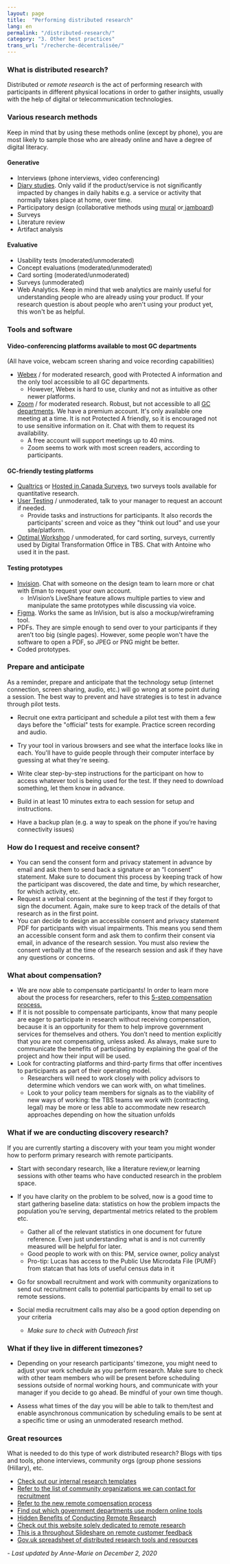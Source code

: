 ```yaml
---
layout: page
title:  "Performing distributed research"
lang: en
permalink: "/distributed-research/"
category: "3. Other best practices"
trans_url: "/recherche-décentralisée/"
---
```



### What is distributed research?

  Distributed or _remote research_ is the act of performing research with participants in different physical locations in order to gather insights, usually with the help of digital or telecommunication technologies.


### Various research methods
   Keep in mind that by using these methods online (except by phone), you are most likely to sample those who are already online and have a degree of digital literacy.


#### Generative 



* Interviews (phone interviews, video conferencing)
* [Diary studies](https://uxmag.com/articles/participatory-design-in-practice). Only valid if the product/service is not significantly impacted by changes in daily habits e.g. a service or activity that normally takes place at home, over time.
* Participatory design (collaborative methods using [mural](https://app.mural.co/me/teams) or[ jamboard](https://jamboard.google.com/))
* Surveys
* Literature review
* Artifact analysis


#### Evaluative



* Usability tests (moderated/unmoderated)
* Concept evaluations (moderated/unmoderated)
* Card sorting (moderated/unmoderated)
* Surveys (unmoderated)
* Web Analytics. Keep in mind that web analytics are mainly useful for understanding people who are already using your product. If your research question is about people who aren't using your product yet, this won't be as helpful.


### Tools and software


#### Video-conferencing platforms available to most GC departments

(All have voice, webcam screen sharing and voice recording capabilities)



* [Webex](https://www.webex.com) / for moderated research, good with Protected A information and the only tool accessible to all GC departments.
    * However,  Webex is hard to use, clunky and not as intuitive as other newer platforms. 
* [Zoom]( https://zoom.us) / for moderated research. Robust, but not accessible to all [GC departments](https://isthisblockedinmydepartment.ca/). We have a premium account. It's only available one meeting at a time. It is not Protected A friendly, so it is encouraged not to use sensitive information on it. Chat with them to request its availability. 
    * A free account will support meetings up to 40 mins.
    * Zoom seems to work with most screen readers, according to participants.


#### GC-friendly testing platforms



* [Qualtrics](https://www.qualtrics.com/) or [Hosted in Canada Surveys](https://www.hostedincanadasurveys.ca/), two surveys tools available for quantitative research.
* [User Testing](https://www.usertesting.com) / unmoderated, talk to your manager to request an account if needed.
    * Provide tasks and instructions for participants. It also records the participants' screen and voice as they "think out loud" and use your site/platform.
* [Optimal Workshop](https://www.optimalworkshop.com) / unmoderated, for card sorting, surveys, currently used by Digital Transformation Office in TBS. Chat with Antoine who used it in the past.


#### Testing prototypes



* [Invision](https://www.invisionapp.com/). Chat with someone on the design team to learn more or chat with Eman to request your own account. 
    * InVision’s LiveShare feature allows multiple parties to view and manipulate the same prototypes while discussing via voice.
* [Figma](https://www.figma.com/). Works the same as InVision, but is also a mockup/wireframing tool. 
* PDFs. They are simple enough to send over to your participants if they aren’t too big (single pages). However, some people won't have the software to open a PDF, so JPEG or PNG might be better.
* Coded prototypes.


### Prepare and anticipate

As a reminder, prepare and anticipate that the technology setup (internet connection, screen sharing, audio, etc.) will go wrong at some point during a session. The best way to prevent and have strategies is to test in advance through pilot tests. 



* Recruit one extra participant and schedule a pilot test with them a few days before the "official" tests for example. Practice screen recording and audio.


* Try your tool in various browsers and see what the interface looks like in each. You'll have to guide people through their computer interface by guessing at what they're seeing.


* Write clear step-by-step instructions for the participant on how to access whatever tool is being used for the test. If they need to download something, let them know in advance.


* Build in at least 10 minutes extra to each session for setup and instructions.


* Have a backup plan (e.g. a way to speak on the phone if you’re having connectivity issues)

### How do I request and receive consent?



* You can send the consent form and privacy statement in advance by email and ask them to send back a signature or an “I consent” statement. Make sure to document this process by keeping track of how the participant was discovered, the date and time, by which researcher, for which activity, etc.
* Request a verbal consent at the beginning of the test if they forgot to sign the document. Again, make sure to keep track of the details of that research as in the first point.
* You can decide to design an accessible consent and privacy statement PDF for participants with visual impairments. This means you send them an accessible consent form and ask them to confirm their consent via email, in advance of the research session. You must also review the consent verbally at the time of the research session and ask if they have any questions or concerns.


### What about compensation?



* We are now able to compensate participants! In order to learn more about the process for researchers, refer to this [5-step compensation process.](https://docs.google.com/document/d/1HjIvbeN1vTo40rD6cKqExVTcwlu5Q2oxETgUoDm9DPc/edit)
* If it is not possible to compensate participants, know that many people are eager to participate in research without receiving compensation, because it is an opportunity for them to help improve government services for themselves and others. You don’t need to mention explicitly that you are not compensating, unless asked. As always, make sure to communicate the benefits of participating by explaining the goal of the project and how their input will be used.
* Look for contracting platforms and third-party firms that offer incentives to participants as part of their operating model. 
    * Researchers will need to work closely with policy advisors to determine which vendors we can work with, on what timelines. 
    * Look to your policy team members for signals as to the  viability of new ways of working: the TBS teams we work with (contracting, legal) may be more or less able to accommodate new research approaches depending on how the situation unfolds


### What if we are conducting discovery research?

If you are currently starting a discovery with your team you might  wonder how to perform primary research with remote participants. 



* Start with secondary research, like a literature review,or learning sessions with other teams who have conducted research in the problem space.


* If you have clarity on the problem to be solved, now is a good time to start gathering baseline data: statistics on how the problem impacts the population you’re serving, departmental metrics related to the problem etc. 


    * Gather all of the relevant statistics in one document for future reference. Even just understanding what is and is not currently measured will be helpful for later.
    * Good people to work with on this: PM, service owner, policy analyst
    * Pro-tip: Lucas has access to the Public Use Microdata File (PUMF) from statcan that has lots of useful census data in it



* Go for snowball recruitment and work with community organizations to send out recruitment calls to potential participants by email to set up remote sessions.


* Social media recruitment calls may also be a good option depending on your criteria


    * *Make sure to check with Outreach first*


### What if they live in different timezones?



* Depending on your research participants’ timezone, you might need to adjust your work schedule as you perform research. Make sure to check with other team members who will be present before scheduling sessions outside of normal working hours, and communicate with your manager if you decide to go ahead. Be mindful of your own time though.


* Assess what times of the day you will be able to talk to them/test and enable asynchronous communication by scheduling emails to be sent at a specific time or using an unmoderated research method.


### Great resources

What is needed to do this type of work distributed research? Blogs with tips and tools, phone interviews, community orgs (group phone sessions (Hillary), etc.



* [Check out our internal research templates](https://docs.google.com/document/d/12fsJYOP1ytdbs7X0Q3U7J4xnCphHzAm-aLz1tG8mArw/edit#heading=h.q9fln4l9qxvs)
* [Refer to the list of community organizations we can contact for recruitment](https://airtable.com/tblKwbQYuoRBjNkWx/viwDNqWumZxPpDMnN?blocks=hide)
* [Refer to the new remote compensation process](https://docs.google.com/document/d/1HjIvbeN1vTo40rD6cKqExVTcwlu5Q2oxETgUoDm9DPc/edit)
* [Find out which government departments use modern online tools](https://isthisblockedinmydepartment.ca/)
* [Hidden Benefits of Conducting Remote Research](https://www.uxbooth.com/articles/hidden-benefits-remote-research/)
* [Check out this website solely dedicated to remote research](https://remoteresear.ch/)
* [This is a throughout Slideshare on remote customer feedback](https://www.slideshare.net/uxdna/remote-customer-feedback)
* [Gov.uk spreadsheet of distributed research tools and resources](https://docs.google.com/spreadsheets/d/e/2PACX-1vQ_PszsxLez8pu1kCyNYa5gOPLtntbLlE2WzbNYDx8qyf9EwvL1rJOBWXdORdnxkq9c3O_Jqk2RVO4j/pubhtml#)

_- Last updated by Anne-Marie on December 2, 2020_

